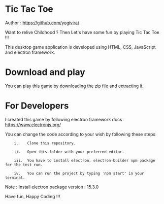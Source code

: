 # Tic Tac Toe

Author : https://github.com/yogivirat

Want to relive Childhood ? Then Let's have some fun by playing Tic Tac Toe !!!

This desktop game application is developed using HTML, CSS, JavaScript and electron framework.  

# Download and play

You can play this game by downloading the zip file and extracting it.

# For Developers

I created this game by following electron framework docs : https://www.electronjs.org/

You can change the code according to your wish by following these steps:


        i.    Clone this repository.
        
        ii.   Open this folder with your preferred editor.
        
        iii.  You have to install electron, electron-builder npm package for the test run.
        
        iv.   You can run the project by typing 'npm start' in your terminal.

Note : Install electron package version : 15.3.0


Have fun, Happy Coding !!!
